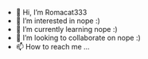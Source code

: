 - 👋 Hi, I’m Romacat333
- 👀 I’m interested in nope :)
- 🌱 I’m currently learning nope :)
- 💞️ I’m looking to collaborate on nope :)
- 📫 How to reach me ...

<!---
Romacat333/Romacat333 is a ✨ special ✨ repository because its `README.md` (this file) appears on your GitHub profile.
You can click the Preview link to take a look at your changes.
--->
